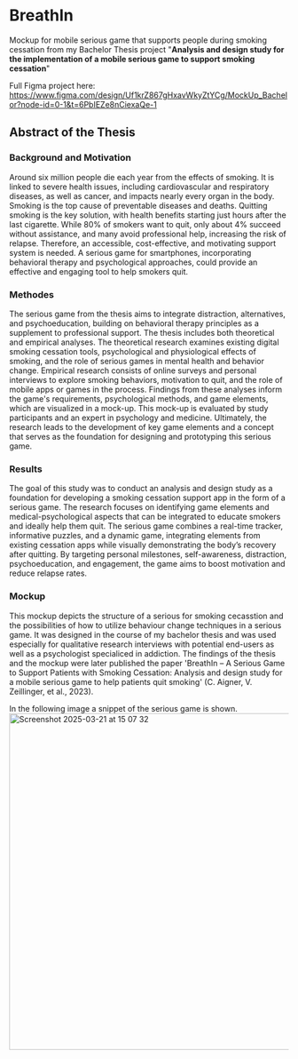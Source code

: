 # BreathIn  
Mockup for mobile serious game that supports people during smoking cessation from my Bachelor Thesis project "**Analysis and design study for the implementation of a mobile serious game to support smoking cessation**"

Full Figma project here: https://www.figma.com/design/Uf1krZ867gHxavWkyZtYCg/MockUp_Bachelor?node-id=0-1&t=6PbIEZe8nCiexaQe-1 

## Abstract of the Thesis

### Background and Motivation
Around six million people die each year from the effects of smoking. It is linked to severe health issues, including cardiovascular and respiratory diseases, as well as cancer, and impacts nearly every organ in the body. Smoking is the top cause of preventable diseases and deaths. Quitting smoking is the key solution, with health benefits starting just hours after the last cigarette. While 80% of smokers want to quit, only about 4% succeed without assistance, and many avoid professional help, increasing the risk of relapse. Therefore, an accessible, cost-effective, and motivating support system is needed. A serious game for smartphones, incorporating behavioral therapy and psychological approaches, could provide an effective and engaging tool to help smokers quit.

### Methodes
The serious game from the thesis aims to integrate distraction, alternatives, and psychoeducation, building on behavioral therapy principles as a supplement to professional support.
The thesis includes both theoretical and empirical analyses. The theoretical research examines existing digital smoking cessation tools, psychological and physiological effects of smoking, and the role of serious games in mental health and behavior change. Empirical research consists of online surveys and personal interviews to explore smoking behaviors, motivation to quit, and the role of mobile apps or games in the process. Findings from these analyses inform the game's requirements, psychological methods, and game elements, which are visualized in a mock-up. This mock-up is evaluated by study participants and an expert in psychology and medicine. Ultimately, the research leads to the development of key game elements and a concept that serves as the foundation for designing and prototyping this serious game.

### Results
The goal of this study was to conduct an analysis and design study as a foundation for developing a smoking cessation support app in the form of a serious game. The research focuses on identifying game elements and medical-psychological aspects that can be integrated to educate smokers and ideally help them quit. The serious game combines a real-time tracker, informative puzzles, and a dynamic game, integrating elements from existing cessation apps while visually demonstrating the body’s recovery after quitting. By targeting personal milestones, self-awareness, distraction, psychoeducation, and engagement, the game aims to boost motivation and reduce relapse rates.

### Mockup
This mockup depicts the structure of a serious for smoking cecasstion and the possibilities of how to utilize behaviour change techniques in a serious game. It was designed in the course of my bachelor thesis and was used especially for qualitative research interviews with potential end-users as well as a psychologist specialiced in addiction. The findings of the thesis and the mockup were later published the paper 'BreathIn – A Serious Game to Support Patients with Smoking Cessation: Analysis and design study for a mobile serious game to help patients quit smoking' (C. Aigner, V. Zeillinger, et al., 2023).

In the following image a snippet of the serious game is shown.
<img width="606" alt="Screenshot 2025-03-21 at 15 07 32" src="https://github.com/user-attachments/assets/fac39d3c-18b2-461f-bdef-f808116cad9e" />
